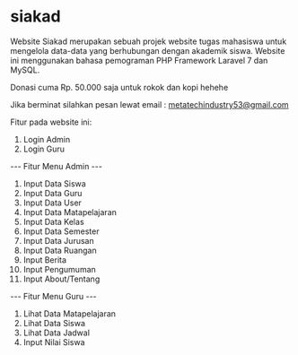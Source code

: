 # siakad
Website Siakad merupakan sebuah projek website tugas mahasiswa untuk mengelola data-data yang berhubungan dengan akademik siswa. Website ini menggunakan bahasa pemograman PHP Framework Laravel 7 dan MySQL.

Donasi cuma Rp. 50.000 saja untuk rokok dan kopi hehehe

Jika berminat silahkan pesan lewat email : metatechindustry53@gmail.com

Fitur pada website ini: 
1. Login Admin
2. Login Guru

--- Fitur Menu Admin ---
1. Input Data Siswa
2. Input Data Guru
3. Input Data User
4. Input Data Matapelajaran
5. Input Data Kelas
6. Input Data Semester
7. Input Data Jurusan
8. Input Data Ruangan
9. Input Berita
10. Input Pengumuman
11. Input About/Tentang

--- Fitur Menu Guru ---
1. Lihat Data Matapelajaran
2. Lihat Data Siswa
3. Lihat Data Jadwal
4. Input Nilai Siswa


